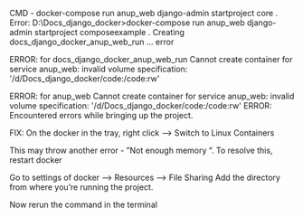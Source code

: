 CMD - docker-compose run anup_web django-admin startproject core .
Error:
D:\Docs_django_docker>docker-compose run anup_web django-admin startproject composeexample .
Creating docs_django_docker_anup_web_run ... error

ERROR: for docs_django_docker_anup_web_run  Cannot create container for service anup_web: invalid volume specification: '/d/Docs_django_docker/code:/code:rw'    

ERROR: for anup_web  Cannot create container for service anup_web: invalid volume specification: '/d/Docs_django_docker/code:/code:rw'
ERROR: Encountered errors while bringing up the project.



FIX:
On the docker in the tray, right click —-> Switch to Linux Containers

This may throw another error - ”Not enough memory “. To resolve this, restart docker 

Go to settings of docker —> Resources —-> File Sharing 
Add the directory from where you’re running the project. 

Now rerun the command in the terminal 
